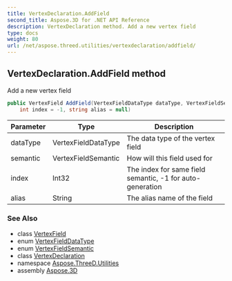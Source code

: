 ```yaml
---
title: VertexDeclaration.AddField
second_title: Aspose.3D for .NET API Reference
description: VertexDeclaration method. Add a new vertex field
type: docs
weight: 80
url: /net/aspose.threed.utilities/vertexdeclaration/addfield/
---
```

## VertexDeclaration.AddField method

Add a new vertex field

```csharp
public VertexField AddField(VertexFieldDataType dataType, VertexFieldSemantic semantic, 
    int index = -1, string alias = null)
```

| Parameter | Type | Description |
| --- | --- | --- |
| dataType | VertexFieldDataType | The data type of the vertex field |
| semantic | VertexFieldSemantic | How will this field used for |
| index | Int32 | The index for same field semantic, -1 for auto-generation |
| alias | String | The alias name of the field |

### See Also

* class [VertexField](../../vertexfield/)
* enum [VertexFieldDataType](../../vertexfielddatatype/)
* enum [VertexFieldSemantic](../../vertexfieldsemantic/)
* class [VertexDeclaration](../)
* namespace [Aspose.ThreeD.Utilities](../../vertexdeclaration/)
* assembly [Aspose.3D](../../../)


